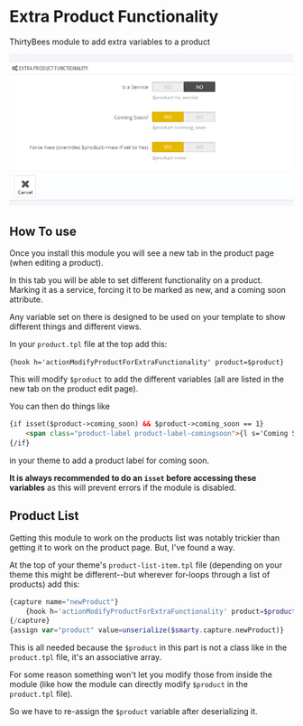 # Extra Product Functionality
ThirtyBees module to add extra variables to a product

![Image of product tab](img/productTab.png)

## How To use
Once you install this module you will see a new tab in the product page (when editing a product).

In this tab you will be able to set different functionality on a product. Marking it as a service, forcing it to be marked as new, and a coming soon attribute.

Any variable set on there is designed to be used on your template to show different things and different views.

In your `product.tpl` file at the top add this:

`{hook h='actionModifyProductForExtraFunctionality' product=$product}`

This will modify `$product` to add the different variables (all are listed in the new tab on the product edit page).

You can then do things like

```html
{if isset($product->coming_soon) && $product->coming_soon == 1}
    <span class="product-label product-label-comingsoon">{l s='Coming Soon!'}</span>
{/if}
```
in your theme to add a product label for coming soon.

**It is always recommended to do an `isset` before accessing these variables** as this will prevent errors if the module is disabled.

## Product List
Getting this module to work on the products list was notably trickier than getting it to work on the product page. But, I've found a way.

At the top of your theme's `product-list-item.tpl` file (depending on your theme this might be different--but wherever for-loops through a list of products) add this:

```php
{capture name="newProduct"}
    {hook h='actionModifyProductForExtraFunctionality' product=$product capture=true}
{/capture}
{assign var="product" value=unserialize($smarty.capture.newProduct)}
```
This is all needed because the `$product` in this part is not a class like in the `product.tpl` file, it's an associative array.

For some reason something won't let you modify those from inside the module (like how the module can directly modify `$product` in the `product.tpl` file).

So we have to re-assign the `$product` variable after deserializing it.